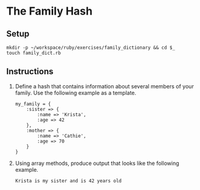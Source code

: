 # The Family Hash

## Setup

```
mkdir -p ~/workspace/ruby/exercises/family_dictionary && cd $_
touch family_dict.rb
```

## Instructions

1. Define a hash that contains information about several members of your family. Use the following example as a template.
    ```
    my_family = {
        :sister => {
            :name => 'Krista',
            :age => 42
        },
        :mother => {
            :name => 'Cathie',
            :age => 70
        }
    }
    ```
2. Using array methods, produce output that looks like the following example.
    ```
    Krista is my sister and is 42 years old
    ```
##
